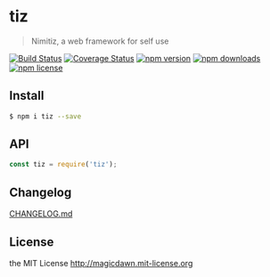 # tiz
> Nimitiz, a web framework for self use

[![Build Status](https://img.shields.io/travis/magicdawn/tiz.svg?style=flat-square)](https://travis-ci.org/magicdawn/tiz)
[![Coverage Status](https://img.shields.io/codecov/c/github/magicdawn/tiz.svg?style=flat-square)](https://codecov.io/gh/magicdawn/tiz)
[![npm version](https://img.shields.io/npm/v/tiz.svg?style=flat-square)](https://www.npmjs.com/package/tiz)
[![npm downloads](https://img.shields.io/npm/dm/tiz.svg?style=flat-square)](https://www.npmjs.com/package/tiz)
[![npm license](https://img.shields.io/npm/l/tiz.svg?style=flat-square)](http://magicdawn.mit-license.org)

## Install
```sh
$ npm i tiz --save
```

## API
```js
const tiz = require('tiz');
```

## Changelog
[CHANGELOG.md](CHANGELOG.md)

## License
the MIT License http://magicdawn.mit-license.org